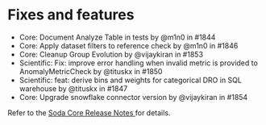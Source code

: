 # Fixes and features

* Core: Document Analyze Table in tests by @m1n0 in #1844
* Core: Apply dataset filters to reference check by @m1n0 in #1846
* Core: Cleanup Group Evolution by @vijaykiran in #1853
* Scientific: Fix: improve error handling when invalid metric is provided to AnomalyMetricCheck by @tituskx in #1850
* Scientific: feat: derive bins and weights for categorical DRO in SQL warehouse by @tituskx in #1847
* Core: Upgrade snowflake connector version by @vijaykiran in #1854

Refer to the [Soda Core Release Notes ](https://github.com/sodadata/soda-core/releases)for details.
